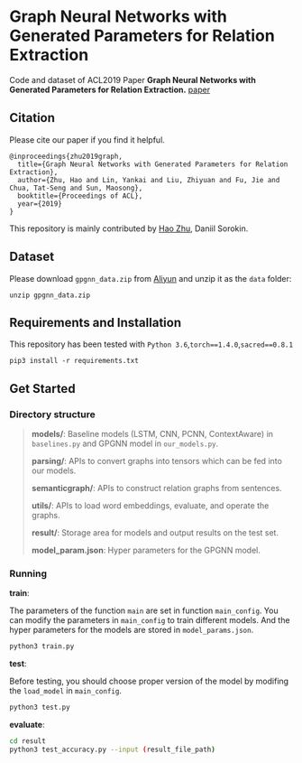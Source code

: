 # Graph Neural Networks with Generated Parameters for Relation Extraction

Code and dataset of ACL2019 Paper **Graph Neural Networks with Generated Parameters for Relation Extraction.** [paper](https://www.aclweb.org/anthology/P19-1128.pdf)



## Citation

Please cite our paper if you find it helpful.

```
@inproceedings{zhu2019graph,
  title={Graph Neural Networks with Generated Parameters for Relation Extraction},
  author={Zhu, Hao and Lin, Yankai and Liu, Zhiyuan and Fu, Jie and Chua, Tat-Seng and Sun, Maosong},
  booktitle={Proceedings of ACL},
  year={2019}
}
```

This repository is mainly contributed by [Hao Zhu](http://www.zhuhao.me/), Daniil Sorokin.



## Dataset

Please download `gpgnn_data.zip` from [Aliyun](https://thunlp.oss-cn-qingdao.aliyuncs.com/gpgnn_data.zip) and unzip it as the `data` folder:

```
unzip gpgnn_data.zip
```



## Requirements and Installation

This repository has been tested with `Python 3.6`,`torch==1.4.0`,`sacred==0.8.1`

```
pip3 install -r requirements.txt
```



## Get Started

### Directory structure

>**models/**: Baseline models (LSTM, CNN, PCNN, ContextAware) in `baselines.py` and  GPGNN model in `our_models.py`.
>
>**parsing/**: APIs to convert graphs into tensors which can be fed into our models.
>
>**semanticgraph/**: APIs to construct relation graphs from sentences.
>
>**utils/**: APIs to load word embeddings, evaluate, and operate the graphs.
>
>**result/**: Storage area for models and output results on the test set. 
>
>**model_param.json**: Hyper parameters for the GPGNN model.



### Running

**train**:

The parameters of the function `main` are set in function `main_config`. You can modify the parameters in `main_config` to train different models. And the hyper parameters for the models are stored in `model_params.json`.

```bash
python3 train.py
```

**test**:

Before testing, you should choose proper version of the model by modifing the `load_model` in `main_config`.

```bash
python3 test.py
```

**evaluate**:

```bash
cd result
python3 test_accuracy.py --input (result_file_path)
```


